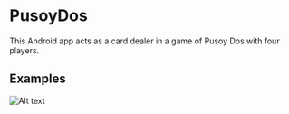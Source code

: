 # PusoyDos
This Android app acts as a card dealer in a game of Pusoy Dos with four players.
## Examples
![Alt text](/Users/francis/Desktop/PusoyDosClassDiagram.png?raw=true "Title")
